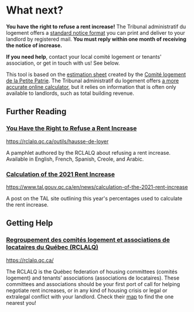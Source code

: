 # What next?

**You have the right to refuse a rent increase!** The Tribunal administratif du logement offers a [standard notice format](https://www.tal.gouv.qc.ca/sites/default/files/notices/TAL_810A_E.pdf) you can print and deliver to your landlord by registered mail. **You must reply within one month of receiving the notice of increase.**

**If you need help**, contact your local comité logement or tenants' association, or get in touch with us! See below.

This tool is based on the [estimation sheet](https://comitelogementpetitepatrie.org/wp-content/uploads/2021/02/hausse2021.pdf) created by the [Comité logement de la Petite Patrie](https://comitelogementpetitepatrie.org/). The Tribunal administratif du logement offers [a more accurate online calculator](https://www.tal.gouv.qc.ca/fr/calcul-pour-la-fixation-de-loyer/outil-de-calcul), but it relies on information that is often only available to landlords, such as total building revenue.

## Further Reading

### [You Have the Right to Refuse a Rent Increase](https://rclalq.qc.ca/outils/hausse-de-loyer)

https://rclalq.qc.ca/outils/hausse-de-loyer

A pamphlet authored by the RCLALQ about refusing a rent increase. Available in English, French, Spanish, Creole, and Arabic.

### [Calculation of the 2021 Rent Increase](https://www.tal.gouv.qc.ca/en/news/calculation-of-the-2021-rent-increase)

https://www.tal.gouv.qc.ca/en/news/calculation-of-the-2021-rent-increase

A post on the TAL site outlining this year's percentages used to calculate the rent increase.


## Getting Help

### [Regroupement des comités logement et associations de locataires du Québec (RCLALQ)](https://rclalq.qc.ca/)

https://rclalq.qc.ca/

The RCLALQ is the Québec federation of housing committees (comités logement) and tenants’ associations (associations de locataires). These committees and associations should be your first port of call for helping negotiate rent increases, or in any kind of housing crisis or legal or extralegal conflict with your landlord. Check their [map](https://rclalq.qc.ca/comites-logement/) to find the one nearest you!


